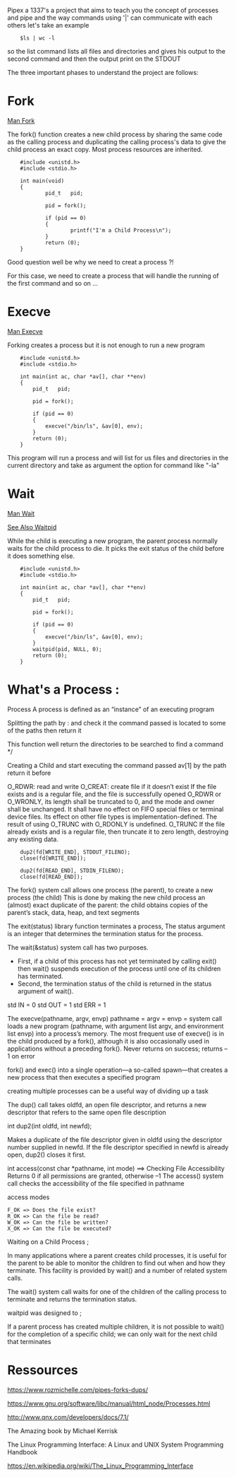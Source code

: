 Pipex a 1337's a project that aims to teach you the concept of processes and pipe and the way commands using '|' can communicate with each others
let's take an example

        $ls | wc -l
        
so the list command lists all files and directories and gives his output to the second command and then the output print on the STDOUT

The three important phases to understand the project are follows:

# Fork

[Man Fork](https://man7.org/linux/man-pages/man2/fork.2.html)

The fork() function creates a new child process by sharing the same code as the calling process and duplicating the calling process's data to give the child process an exact copy. Most process resources are inherited.

        #include <unistd.h>
        #include <stdio.h>

        int main(void)
        {
                pid_t   pid;

                pid = fork();

                if (pid == 0)
                {
                        printf("I'm a Child Process\n");
                }
                return (0);
        }

Good question well be why we need to creat a process ?!

For this case, we need to create a process that will handle the running of the first command and so on ...

# Execve

[Man Execve](https://man7.org/linux/man-pages/man2/execve.2.html)

Forking creates a process but it is not enough to run a new program


        #include <unistd.h>
        #include <stdio.h>
       
        int main(int ac, char *av[], char **env)
        {
            pid_t   pid;
        
            pid = fork();
        
            if (pid == 0)
            {
                execve("/bin/ls", &av[0], env);
            }
            return (0);
        }
        
This program will run a process and will list for us files and directories in the current directory and take as argument the option for command like "-la"

# Wait

[Man Wait](https://man7.org/linux/man-pages/man2/wait.2.html)

[See Also Waitpid](https://man7.org/linux/man-pages/man3/waitpid.3p.html)

While the child is executing a new program, the parent process normally waits for the child process to die.
It picks the exit status of the child before it does something else.

        #include <unistd.h>
        #include <stdio.h>
        
        int main(int ac, char *av[], char **env)
        {
            pid_t   pid;
        
            pid = fork();
        
            if (pid == 0)
            {
                execve("/bin/ls", &av[0], env);
            }
            waitpid(pid, NULL, 0);
            return (0);
        }
        



# What's a Process :

Process A process is defined as an “instance” of an executing program

Splitting the path by : and check it the command passed is located to some of the paths then return it

This function well return the directories to be searched to find a command */

Creating a Child and start executing the command passed av[1] by the path return it before


O_RDWR: read and write
O_CREAT: create file if it doesn’t exist
If the file exists and is a regular file, and the file is successfully opened O_RDWR or O_WRONLY, its length shall be truncated to 0, and the mode and owner shall be unchanged. It shall have no effect on FIFO special files or terminal device files. Its effect on other file types is implementation-defined. The result of using O_TRUNC with O_RDONLY is undefined.
O_TRUNC If the file already exists and is a regular file, then truncate it to zero length, destroying any existing data. 

        dup2(fd[WRITE_END], STDOUT_FILENO);
        close(fd[WRITE_END]);

        dup2(fd[READ_END], STDIN_FILENO);
        close(fd[READ_END]);

The fork() system call allows one process (the parent), to create a new process (the child)
This is done by making the new child process an (almost) exact duplicate of the parent: the child obtains copies of the parent’s stack, data, heap,
and text segments

The exit(status) library function terminates a process, The status argument is an integer that
determines the termination status for the process.


The wait(&status) system call has two purposes.

- First, if a child of this process has not yet terminated by calling exit()
then wait() suspends execution of the process until one of its children has terminated. 
- Second, the termination status of the child is returned in the status argument of wait().



std IN   = 0
std OUT  = 1
std ERR  = 1


The execve(pathname, argv, envp) 
pathname = 
argv = 
envp = 
system call loads a new program (pathname, with argument list argv, and environment list envp) into a process’s memory.
The most frequent use of execve() is in the child produced by a fork(), although
it is also occasionally used in applications without a preceding fork().
Never returns on success; returns –1 on error


fork() and exec() into a single operation—a so-called spawn—that creates a new process that then executes a specified program


creating multiple processes can be a useful way of dividing up a task




The dup() call takes oldfd, an open file descriptor, and returns a new descriptor that 
refers to the same open file description


int dup2(int oldfd, int newfd);

Makes a duplicate of the file descriptor given in oldfd using
the descriptor number supplied in newfd. If the file descriptor specified in newfd is
already open, dup2() closes it first.


int access(const char *pathname, int mode) ==>  Checking File Accessibility
Returns 0 if all permissions are granted, otherwise –1
The access() system call checks the accessibility of the file specified in pathname

access modes

    F_OK => Does the file exist?
    R_OK => Can the file be read?
    W_OK => Can the file be written?
    X_OK => Can the file be executed?

Waiting on a Child Process ;

In many applications where a parent creates child processes, it is useful for the
parent to be able to monitor the children to find out when and how they terminate.
This facility is provided by wait() and a number of related system calls.


The wait() system call waits for one of the children of the calling
process to terminate and returns the termination status.

waitpid was designed to ;

If a parent process has created multiple children, it is not possible to wait() for the
completion of a specific child; we can only wait for the next child that terminates

# Ressources

https://www.rozmichelle.com/pipes-forks-dups/

https://www.gnu.org/software/libc/manual/html_node/Processes.html

http://www.qnx.com/developers/docs/7.1/

The Amazing book by Michael Kerrisk

The Linux Programming Interface: A Linux and UNIX System Programming Handbook

https://en.wikipedia.org/wiki/The_Linux_Programming_Interface
